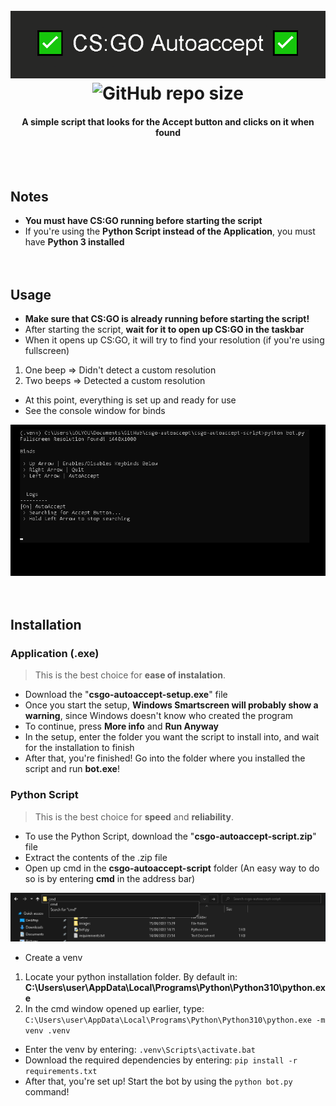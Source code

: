 <div align="center">
	<h1>
		<br>
		<a href="https://github.com/scogliera/csgo-autoaccept/">
			<img src="images/banner.png" alt="csgo-autoaccept">
		</a>
		</br>
  <div>
    <img alt="GitHub repo size" src="https://img.shields.io/github/repo-size/scogliera/csgo-autoaccept">
  </div>
	</h1>
	<h4>A simple script that looks for the Accept button and clicks on it when found</h4>
<br><br>
</div>

## Notes
* **You must have CS:GO running before starting the script**
* If you're using the **Python Script instead of the Application**, you must have **Python 3 installed**
<br><br><br>

## Usage
- **Make sure that CS:GO is already running before starting the script!**
- After starting the script, **wait for it to open up CS:GO in the taskbar**
- When it opens up CS:GO, it will try to find your resolution (if you're using fullscreen)
1. One beep => Didn't detect a custom resolution
2. Two beeps => Detected a custom resolution
- At this point, everything is set up and ready for use
- See the console window for binds
<p align="center">
  <img src="images/usage.png" alt="Console Menu"/>
  <br><br><br>
</p>


## Installation
### Application (.exe)
> This is the best choice for **ease of instalation**.

* Download the "**csgo-autoaccept-setup.exe**" file
* Once you start the setup, **Windows Smartscreen will probably show a warning**, since Windows doesn't know who created the program
* To continue, press **More info** and **Run Anyway**
* In the setup, enter the folder you want the script to install into, and wait for the installation to finish
* After that, you're finished! Go into the folder where you installed the script and run **bot.exe**!


### Python Script
> This is the best choice for **speed** and **reliability**.

* To use the Python Script, download the "**csgo-autoaccept-script.zip**" file
* Extract the contents of the .zip file
* Open up cmd in the **csgo-autoaccept-script** folder (An easy way to do so is by entering **cmd** in the address bar)

<p align="center">
  <img src="images/cmd.png" alt="Opening the cmd"/>
</p>

* Create a venv
1. Locate your python installation folder. By default in: **C:\Users\user\AppData\Local\Programs\Python\Python310\python.exe**
2. In the cmd window opened up earlier, type:
```C:\Users\user\AppData\Local\Programs\Python\Python310\python.exe -m venv .venv```
* Enter the venv by entering: 
```.venv\Scripts\activate.bat```
* Download the required dependencies by entering: 
```pip install -r requirements.txt```
* After that, you're set up! Start the bot by using the ```python bot.py``` command!
